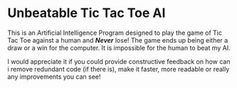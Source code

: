 <h1> Unbeatable Tic Tac Toe AI</h2>
This is an Artificial Intelligence Program designed to play the game of Tic Tac Toe against a human and <b><i>Never</i></b> lose!
The game ends up being either a draw or a win for the computer. It is impossible for the human to beat my AI.

I would appreciate it if you could provide constructive feedback on how can i remove redundant code (if there is), make it faster, more readable or really any improvements you can see!

